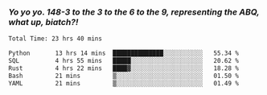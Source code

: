 ### ***Yo yo yo. 148-3 to the 3 to the 6 to the 9, representing the ABQ, what up, biatch?!***

<!--START_SECTION:waka-->

```txt
Total Time: 23 hrs 40 mins

Python       13 hrs 14 mins  ██████████████░░░░░░░░░░░   55.34 %
SQL          4 hrs 55 mins   █████░░░░░░░░░░░░░░░░░░░░   20.62 %
Rust         4 hrs 22 mins   ████▓░░░░░░░░░░░░░░░░░░░░   18.28 %
Bash         21 mins         ▒░░░░░░░░░░░░░░░░░░░░░░░░   01.50 %
YAML         21 mins         ▒░░░░░░░░░░░░░░░░░░░░░░░░   01.49 %
```

<!--END_SECTION:waka-->

<!--
**AJMC2002/AJMC2002** is a ✨ _special_ ✨ repository because its `README.md` (this file) appears on your GitHub profile.

Here are some ideas to get you started:

- 🔭 I’m currently working on ...
- 🌱 I’m currently learning ...
- 👯 I’m looking to collaborate on ...
- 🤔 I’m looking for help with ...
- 💬 Ask me about ...
- 📫 How to reach me: ...
- 😄 Pronouns: ...
- ⚡ Fun fact: ...
-->
